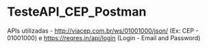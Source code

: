 # TesteAPI_CEP_Postman
APIs utilizadas - http://viacep.com.br/ws/01001000/json/ (Ex: CEP - 01001000) e https://reqres.in/api/login (Login - Email and Password)
